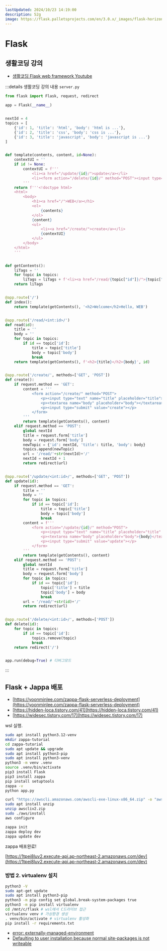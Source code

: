 ```yaml
---
lastUpdated: 2024/10/23 14:19:00
description: 52g
image: https://flask.palletsprojects.com/en/3.0.x/_images/flask-horizontal.png
---
```


# Flask

## 생활코딩 강의

- [생활코딩 Flask web framework Youtube](https://www.youtube.com/watch?v=X_n6IZmieV8&list=PLuHgQVnccGMClNOIuT3b3M4YZjxmult2y)

:::details 생활코딩 강의 내용
`server.py`
```python
from flask import Flask, request, redirect

app = Flask(__name__)


nextId = 4
topics = [
    {'id': 1, 'title': 'html', 'body': 'html is ...'},
    {'id': 2, 'title': 'css', 'body': 'css is ...'},
    {'id': 3, 'title': 'javascript', 'body': 'javascript is ...'}
]


def template(contents, content, id=None):
    contextUI = ''
    if id != None:
        contextUI = f'''
            <li><a href="/update/{id}/">update</a></li>
            <li><form action="/delete/{id}/" method="POST"><input type="submit" value="delete"></form></li>
        '''
    return f'''<!doctype html>
    <html>
        <body>
            <h1><a href="/">WEB</a></h1>
            <ol>
                {contents}
            </ol>
            {content}
            <ul>
                <li><a href="/create/">create</a></li>
                {contextUI}
            </ul>
        </body>
    </html>
    '''


def getContents():
    liTags = ''
    for topic in topics:
        liTags = liTags + f'<li><a href="/read/{topic["id"]}/">{topic["title"]}</a></li>'
    return liTags


@app.route('/')
def index():
    return template(getContents(), '<h2>Welcome</h2>Hello, WEB')


@app.route('/read/<int:id>/')
def read(id):
    title = ''
    body = ''
    for topic in topics:
        if id == topic['id']:
            title = topic['title']
            body = topic['body']
            break
    return template(getContents(), f'<h2>{title}</h2>{body}', id)


@app.route('/create/', methods=['GET', 'POST'])
def create():
    if request.method == 'GET': 
        content = '''
            <form action="/create/" method="POST">
                <p><input type="text" name="title" placeholder="title"></p>
                <p><textarea name="body" placeholder="body"></textarea></p>
                <p><input type="submit" value="create"></p>
            </form>
        '''
        return template(getContents(), content)
    elif request.method == 'POST':
        global nextId
        title = request.form['title']
        body = request.form['body']
        newTopic = {'id': nextId, 'title': title, 'body': body}
        topics.append(newTopic)
        url = '/read/'+str(nextId)+'/'
        nextId = nextId + 1
        return redirect(url)


@app.route('/update/<int:id>/', methods=['GET', 'POST'])
def update(id):
    if request.method == 'GET': 
        title = ''
        body = ''
        for topic in topics:
            if id == topic['id']:
                title = topic['title']
                body = topic['body']
                break
        content = f'''
            <form action="/update/{id}/" method="POST">
                <p><input type="text" name="title" placeholder="title" value="{title}"></p>
                <p><textarea name="body" placeholder="body">{body}</textarea></p>
                <p><input type="submit" value="update"></p>
            </form>
        '''
        return template(getContents(), content)
    elif request.method == 'POST':
        global nextId
        title = request.form['title']
        body = request.form['body']
        for topic in topics:
            if id == topic['id']:
                topic['title'] = title
                topic['body'] = body
                break
        url = '/read/'+str(id)+'/'
        return redirect(url)


@app.route('/delete/<int:id>/', methods=['POST'])
def delete(id):
    for topic in topics:
        if id == topic['id']:
            topics.remove(topic)
            break
    return redirect('/')


app.run(debug=True) # 디버그모드
```
:::

## Flask + Jappa 배포

- [https://yoonminlee.com/zappa-flask-serverless-deployment](https://yoonminlee.com/zappa-flask-serverless-deployment)
- [https://hidden-loca.tistory.com/41](https://hidden-loca.tistory.com/41)
- [https://widesec.tistory.com/17](https://widesec.tistory.com/17)

wsl 실행.

```sh
sudo apt install python3.12-venv
mkdir zappa-tutorial
cd zappa-tutorial
sudo apt update && upgrade
sudo apt install python3-pip
sudo apt install python3-venv
python3 -m venv .venv
source .venv/bin/activate
pip3 install Flask
pip3 install zappa
pip install setuptools
zappa -v
python app.py

curl "https://awscli.amazonaws.com/awscli-exe-linux-x86_64.zip" -o "awscliv2.zip"
sudo apt install unzip
unzip awscliv2.zip
sudo ./aws/install
aws configure

zappa init
zappa deploy dev
zappa update dev
```

zappa 배포완료!

[https://1tpei8luv2.execute-api.ap-northeast-2.amazonaws.com/dev](https://1tpei8luv2.execute-api.ap-northeast-2.amazonaws.com/dev)

### 방법 2. virtualenv 설치

```sh
python3 -V
sudo apt-get update
sudo apt install python3-pip
python3 -m pip config set global.break-system-packages true
python3 -m pip install virtualenv
cd /mnt/c/flask # wsl에서 C드라이브 접근
virtualenv venv # 가상환경 생성
. venv/bin/activate # virtualenv 활성화
pip install -r requirements.txt
```
- [error: externally-managed-environment](https://velog.io/@mystic/%EB%A7%A5%EB%B6%81-Homebrew-python%EC%84%A4%EC%B9%98%EC%8B%9C-pip-%EB%AC%B8%EC%A0%9C)
- [Defaulting to user installation because normal site-packages is not writeable](https://beausty23.tistory.com/213)